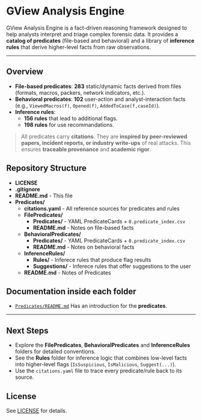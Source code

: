 # GView Analysis Engine

GView Analysis Engine is a fact-driven reasoning framework designed to help analysts interpret and triage complex forensic data.
It provides a **catalog of predicates** (file-based and behavioral) and a library of **inference rules** that derive higher-level facts from raw observations.

---

## Overview

- **File-based predicates**: **283** static/dynamic facts derived from files (formats, macros, packers, network indicators, etc.).
- **Behavioral predicates**: **102** user-action and analyst-interaction facts (e.g., `ViewedMacros(f)`, `Opened(f)`, `AddedToCase(f,caseId)`).
- **Inference rules**: 
  * **156 rules** that lead to additional flags. 
  * **198 rules** for use recommandations. 

> All predicates carry **citations**. They are **inspired by peer-reviewed papers, incident reports, or industry write-ups** of real attacks. 
> This ensures **traceable provenance** and **academic rigor**.

## Repository Structure

- **LICENSE** 
- **.gitignore**
- **README.md** - This file
- **Predicates/**
  - **citations.yaml** - All reference sources for predicates and rules
  - **FilePredicates/** 
    - **Predicates/** - YAML PredicateCards + `0.predicate_index.csv` 
    - **README.md** - Notes on file-based facts 
  - **BehavioralPredicates/**
    - **Predicates/** - YAML PredicateCards + `0.predicate_index.csv` 
    - **README.md** - Notes on behavioral facts 
  - **InferenceRules/** 
    - **Rules/** - Inferece rules that produce flag results
    - **Suggestions/** - Inferece rules that offer suggestions to the user
  - **README.md** - Notes of Predicates

## Documentation inside each folder

- [`Predicates/README.md`](Predicates/README.md) 
  Has an introduction for the **predicates**.

---

## Next Steps

- Explore the **FilePredicates**, **BehavioralPredicates** and **InferenceRules** folders for detailed conventions. 
- See the **Rules** folder for inference logic that combines low-level facts into higher-level flags (`IsSuspicious`, `IsMalicious`, `Suggest(...)`).
- Use the `citations.yaml` file to trace every predicate/rule back to its source.

## License
See [LICENSE](LICENSE) for details.